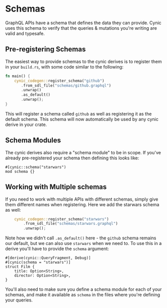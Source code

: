 # Schemas

GraphQL APIs have a schema that defines the data they can provide.  Cynic uses
this schema to verify that the queries & mutations you're writing are valid and
typesafe.

## Pre-registering Schemas

The easiest way to provide schemas to the cynic derives is to register them in
your `build.rs`, with some code similar to the following:

```rust
fn main() {
    cynic_codegen::register_schema("github")
       .from_sdl_file("schemas/github.graphql")
       .unwrap()
       .as_default()
       .unwrap();
}
```

This will register a schema called `github` as well as registering it as the
default schema.  This schema will now automatically be used by any cynic derive
in your crate.

## Schema Modules

The cynic derives also require a "schema module" to be in scope.  If you've
already pre-registered your schema then defining this looks like:

```cynic
#[cynic::schema("starwars")
mod schema {}
```

## Working with Multiple schemas

If you need to work with multiple APIs with different schemas, simply give them
different names when registering.  Here we add the starwars schema as well:

```rust
    cynic_codegen::register_schema("starwars")
        .from_sdl_file("schemas/starwars.graphql")
        .unwrap();
```

Note how we didn't call `.as_default()` here - the `github` schema remains our
default, but we can also use `starwars` when we need to. To use this in a
derive you'll have to provide the `schema` argument:

```
#[derive(cynic::QueryFragment, Debug)]
#[cynic(schema = "starwars")]
struct Film {
    title: Option<String>,
    director: Option<String>,
}
```

You'll also need to make sure you define a schema module for each of your
schemas, and make it available as `schema` in the files where you're defining
your queries.
